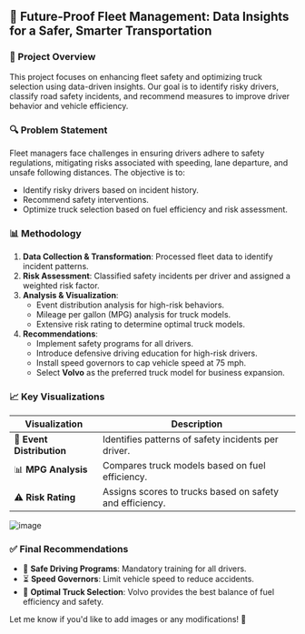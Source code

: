 ## 🚛 Future-Proof Fleet Management: Data Insights for a Safer, Smarter Transportation

### 📌 Project Overview
This project focuses on enhancing fleet safety and optimizing truck selection using data-driven insights. Our goal is to identify risky drivers, classify road safety incidents, and recommend measures to improve driver behavior and vehicle efficiency.

### 🔍 Problem Statement
Fleet managers face challenges in ensuring drivers adhere to safety regulations, mitigating risks associated with speeding, lane departure, and unsafe following distances. The objective is to:
- Identify risky drivers based on incident history.
- Recommend safety interventions.
- Optimize truck selection based on fuel efficiency and risk assessment.

### 📊 Methodology
1. **Data Collection & Transformation**: Processed fleet data to identify incident patterns.
2. **Risk Assessment**: Classified safety incidents per driver and assigned a weighted risk factor.
3. **Analysis & Visualization**:
   - Event distribution analysis for high-risk behaviors.
   - Mileage per gallon (MPG) analysis for truck models.
   - Extensive risk rating to determine optimal truck models.
4. **Recommendations**:
   - Implement safety programs for all drivers.
   - Introduce defensive driving education for high-risk drivers.
   - Install speed governors to cap vehicle speed at 75 mph.
   - Select **Volvo** as the preferred truck model for business expansion.

### 📈 Key Visualizations
| Visualization | Description |
|--------------|------------|
| 📌 **Event Distribution** | Identifies patterns of safety incidents per driver. |
| 📊 **MPG Analysis** | Compares truck models based on fuel efficiency. |
| ⚠ **Risk Rating** | Assigns scores to trucks based on safety and efficiency. | 
![image](https://github.com/user-attachments/assets/0d70295e-0571-4c74-9c79-56a10b8a41e5)


### ✅ Final Recommendations
- 🚦 **Safe Driving Programs**: Mandatory training for all drivers.
- ⏳ **Speed Governors**: Limit vehicle speed to reduce accidents.
- 🚛 **Optimal Truck Selection**: Volvo provides the best balance of fuel efficiency and safety.


Let me know if you'd like to add images or any modifications! 🚀
